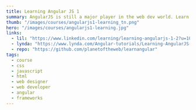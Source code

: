 ```yaml
---
title: Learning Angular JS 1
summary: AngularJS is still a major player in the web dev world. Learn how to quickly build full-featured web applications with this important JavaScript framework.
thumb: "/images/courses/angularjs1-learning_tn.png"
hero: "/images/courses/angularjs1-learning.jpg"
links:
  - lil: "https://www.linkedin.com/learning/learning-angularjs-1-2?u=104"
  - lynda: "https://www.lynda.com/Angular-tutorials/Learning-AngularJS-1/648940-2.html"
  - repo: "https://github.com/planetoftheweb/learnangular"
tags:
  - course
  - css
  - javascript
  - html
  - web designer
  - web developer
  - angular
  - frameworks
---
```

